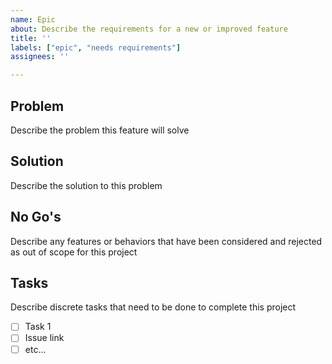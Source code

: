 ```yaml
---
name: Epic
about: Describe the requirements for a new or improved feature
title: ''
labels: ["epic", "needs requirements"]
assignees: ''

---
```


## Problem
Describe the problem this feature will solve

## Solution
Describe the solution to this problem

## No Go's
Describe any features or behaviors that have been considered and rejected as out of scope for this project

## Tasks
Describe discrete tasks that need to be done to complete this project

- [ ] Task 1
- [ ] Issue link
- [ ] etc...
